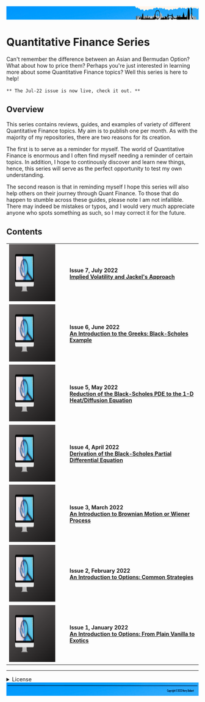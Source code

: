 <td>
<img src="images/Header2.png" style="width:1275px;height:35px">
</td>

# Quantitative Finance Series

Can't remember the difference between an Asian and Bermudan Option? What about how to price them? Perhaps you're just interested in learning more about some Quantitative Finance topics? Well this series is here to help!

`** The Jul-22 issue is now live, check it out. **`

## Overview

This series contains reviews, guides, and examples of variety of different Quantitative Finance topics. My aim is to publish one per month. As with the majority of my repositories, there are two reasons for its creation.

The first is to serve as a reminder for myself. The world of Quantitative Finance is enormous and I often find myself needing a reminder of certain topics. In addition, I hope to continously discover and learn new things, hence, this series will serve as the perfect opportunity to test my own understanding. 

The second reason is that in reminding myself I hope this series will also help others on their journey through Quant Finance. To those that do happen to stumble across these guides, please note I am not infallible. There may indeed be mistakes or typos, and I would very much appreciate anyone who spots something as such, so I may correct it for the future.

## Contents
  <table>
  <tbody>

  <tr class="odd">
  <td align="center" valign="center"> 
  <img src="images/Quant.png" style="width:2.13889in;height:1.55726in" /></td>
  <td align="left" valign="center"><ul>
  <b>Issue 7, July 2022<b> <br>
  <a href="https://github.com/hjstobart/quant-finance-series/blob/main/qf_issue7.pdf">Implied Volatility and Jackel's Approach</a>
  </ul></td>
  </tr>

  <tr class="odd">
  <td align="center" valign="center"> 
  <img src="images/Quant.png" style="width:2.13889in;height:1.55726in" /></td>
  <td align="left" valign="center"><ul>
  <b>Issue 6, June 2022<b> <br>
  <a href="https://github.com/hjstobart/quant-finance-series/blob/main/qf_issue6.pdf">An Introduction to the Greeks: Black-Scholes Example</a>
  </ul></td>
  </tr>
    
  <tr class="odd">
  <td align="center" valign="center"> 
  <img src="images/Quant.png" style="width:2.13889in;height:1.55726in" /></td>
  <td align="left" valign="center"><ul>
  <b>Issue 5, May 2022<b> <br>
  <a href="https://github.com/hjstobart/quant-finance-series/blob/main/qf_issue5.pdf">Reduction of the Black-Scholes PDE to the 1-D Heat/Diffusion Equation</a>
  </ul></td>
  </tr>
   
  <tr class="odd">
  <td align="center" valign="center"> 
  <img src="images/Quant.png" style="width:2.13889in;height:1.55726in" /></td>
  <td align="left" valign="center"><ul>
  <b>Issue 4, April 2022<b> <br>
  <a href="https://github.com/hjstobart/quant-finance-series/blob/main/qf_issue4.pdf">Derivation of the Black-Scholes Partial Differential Equation</a>
  </ul></td>
  </tr>  
  
  <tr class="odd">
  <td align="center" valign="center"> 
  <img src="images/Quant.png" style="width:2.13889in;height:1.55726in" /></td>
  <td align="left" valign="center"><ul>
  <b>Issue 3, March 2022<b> <br>
  <a href="https://github.com/hjstobart/quant-finance-series/blob/main/qf_issue3.pdf">An Introduction to Brownian Motion or Wiener Process</a>
  </ul></td>
  </tr>
   
  <tr class="odd">
  <td align="center" valign="center"> 
  <img src="images/Quant.png" style="width:2.13889in;height:1.55726in" /></td>
  <td align="left" valign="center"><ul>
  <b>Issue 2, February 2022<b> <br>
  <a href="https://github.com/hjstobart/quant-finance-series/blob/main/qf_issue2.pdf">An Introduction to Options: Common Strategies</a>
  </ul></td>
  </tr>  
    
  <tr class="odd">
  <td align="center" valign="center"> 
  <img src="images/Quant.png" style="width:2.13889in;height:1.55726in" /></td>
  <td align="left" valign="center"><ul>
  <b>Issue 1, January 2022<b> <br>
  <a href="https://github.com/hjstobart/quant-finance-series/blob/main/qf_issue1.pdf">An Introduction to Options: From Plain Vanilla to Exotics</a>
  </ul></td>
  </tr>

  </tbody>
  </table>

---
<details><summary>License</summary>
<p>

__Copyright 2022 Harry Stobart__
  
_Permission is hereby granted, free of charge, to any person obtaining the underlying .TeX files, including without limitation the rights to use, copy, modify, merge, and/or distribute copies of the .TeX files._

_The above copyright notice and this permission notice shall serve as warning of the following condition:_

THE FILES ARE PROVIDED "AS IS", WITHOUT WARRANTY OF ANY KIND, EXPRESS OR IMPLIED, INCLUDING BUT NOT LIMITED TO THE WARRANTIES OF MERCHANTABILITY, FITNESS FOR A PARTICULAR PURPOSE AND NONINFRINGEMENT. IN NO EVENT SHALL THE AUTHORS OR COPYRIGHT HOLDERS BE LIABLE FOR ANY CLAIM, DAMAGES OR OTHER LIABILITY, WHETHER IN AN ACTION OF CONTRACT, TORT OR OTHERWISE, ARISING FROM, OUT OF OR IN CONNECTION WITH THE FILES OR THE USE OR OTHER DEALINGS IN THE FILES.

  </p>
  </details>
       
<td>
<img src="images/Footer2.png" style="width:1275px;height:35px">
</td>
